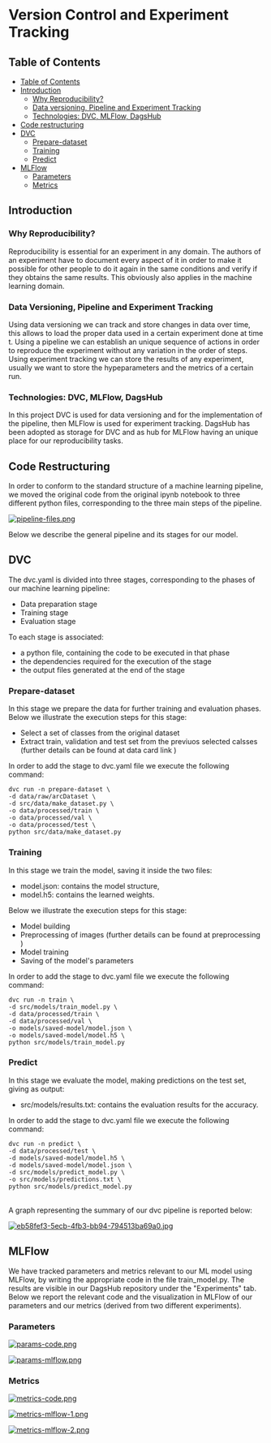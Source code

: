 
# Version Control and Experiment Tracking

## Table of Contents
- [Table of Contents](#table-of-contents)
- [Introduction](#introduction)
  - [Why Reproducibility?](#why-reproducibility)
  - [Data versioning, Pipeline and Experiment Tracking](#data-versioning-pipeline-and-experiment-tracking)
  - [Technologies: DVC, MLFlow, DagsHub](#technologies-dvc-mlflow-dagshub)
- [Code restructuring](#code-restructuring)
- [DVC](#dvc)
  - [Prepare-dataset](#prepare-dataset)
  - [Training](#training)
  - [Predict](#predict)
- [MLFlow](#mlflow)
  - [Parameters](#parameters)
  - [Metrics](#metrics)



## Introduction

### Why Reproducibility?

Reproducibility is essential for an experiment in any domain.
The authors of an experiment have to document every aspect of it in order to make it possible for other people to do it again in the same conditions and verify if they obtains the same results.
This obviously also applies in the machine learning domain.

### Data Versioning, Pipeline and Experiment Tracking

Using data versioning we can track and store changes in data over time, this allows to load the proper data used in a certain experiment done at time t.
Using a pipeline we can establish an unique sequence of actions in order to reproduce the experiment without any variation in the order of steps.
Using experiment tracking we can store the results of any experiment, usually we want to store the hypeparameters and the metrics of a certain run.

### Technologies: DVC, MLFlow, DagsHub
In this project DVC is used for data versioning and for the implementation of the pipeline, then MLFlow is used for experiment tracking.
DagsHub has been adopted as storage for DVC and as hub for MLFlow having an unique place for our reproducibility tasks.




## Code Restructuring

In order to conform to the standard structure of a machine learning pipeline, we moved the original code from the original ipynb notebook to three different python files, corresponding to the three main steps of the pipeline.


[![pipeline-files.png](https://i.postimg.cc/pLPB6YkN/pipeline-files.png)](https://postimg.cc/zVPWLh9p)

Below we describe the general pipeline and its stages for our model.

## DVC

The dvc.yaml is divided into three stages, corresponding to the phases of our machine learning pipeline:
<ul>
    <li> Data preparation stage </li>
    <li> Training stage</li>
    <li> Evaluation stage</li>
</ul>

To each stage is associated:
<ul>
    <li> a python file, containing the code to be executed in that phase </li>
    <li> the dependencies required for the execution of the stage </li>
    <li> the output files generated at the end of the stage </li>
</ul>


### Prepare-dataset 

In this stage we prepare the data for further training and evaluation phases.
Below we illustrate the execution steps for this stage: 

<ul>
    <li> Select a set of classes from the original dataset
    <li> Extract train, validation and test set from the previuos selected calsses (further details can be found at <a ref=https://github.com/se4ai2223-uniba/architectural-style-recognition/blob/main/data/README.md> data card link </a>)</li>
</ul>

In order to add the stage to dvc.yaml file we execute the following command: 

    dvc run -n prepare-dataset \
    -d data/raw/arcDataset \
    -d src/data/make_dataset.py \
    -o data/processed/train \
    -o data/processed/val \
    -o data/processed/test \
    python src/data/make_dataset.py


### Training

In this stage we train the model, saving it inside the two files: 
<ul>
  <li> model.json: contains the model structure,
  <li> model.h5: contains the learned weights.
</ul>


Below we illustrate the execution steps for this stage: 

<ul>
    <li> Model building 
    <li> Preprocessing of images (further details can be found at <a ref=https://github.com/se4ai2223-uniba/architectural-style-recognition/blob/main/models/README.md#preprocessing> preprocessing </a>)
    <li> Model training
    <li> Saving of the model's parameters
</ul>

In order to add the stage to dvc.yaml file we execute the following command: 

    dvc run -n train \
    -d src/models/train_model.py \
    -d data/processed/train \
    -d data/processed/val \
    -o models/saved-model/model.json \
    -o models/saved-model/model.h5 \
    python src/models/train_model.py 

### Predict

In this stage we evaluate the model, making predictions on the test set, giving as output: 

<ul>
  <li> src/models/results.txt: contains the evaluation results for the accuracy. 
</ul>


In order to add the stage to dvc.yaml file we execute the following command: 

    dvc run -n predict \
    -d data/processed/test \
    -d models/saved-model/model.h5 \
    -d models/saved-model/model.json \
    -d src/models/predict_model.py \
    -o src/models/predictions.txt \
    python src/models/predict_model.py 

<br>
A graph representing the summary of our dvc pipeline is reported below:

<br>

[![eb58fef3-5ecb-4fb3-bb94-794513ba69a0.jpg](https://i.postimg.cc/rmn8BLB6/eb58fef3-5ecb-4fb3-bb94-794513ba69a0.jpg)](https://postimg.cc/47ckcj4w)



## MLFlow

We have tracked parameters and metrics relevant to our ML model using MLFlow, by writing the appropriate code in the file train_model.py. The results are visible in our DagsHub repository under the "Experiments" tab. Below we report the relevant code and the visualization in MLFlow of our parameters and our metrics (derived from two different experiments).

### Parameters

[![params-code.png](https://i.postimg.cc/66GvKjQs/params-code.png)](https://postimg.cc/ThfwqcmQ)

[![params-mlflow.png](https://i.postimg.cc/FFjHG2RK/params-mlflow.png)](https://postimg.cc/hhtntZVF)


### Metrics

[![metrics-code.png](https://i.postimg.cc/HkKmT2xK/metrics-code.png)](https://postimg.cc/PCm9411z)

[![metrics-mlflow-1.png](https://i.postimg.cc/PqZgTn0p/metrics-mlflow-1.png)](https://postimg.cc/VSfGWpfm)

[![metrics-mlflow-2.png](https://i.postimg.cc/mrQ5KNF7/metrics-mlflow-2.png)](https://postimg.cc/PL5ywDyq)
